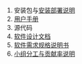 1. 安装包与[安装部署说明](安装部署说明.md)
2. [用户手册](用户手册.md)
3. 源代码
4. [软件设计文档](软件设计文档.md)
5. [软件需求规格说明书](软件需求规格说明书.md)
6. [小组分工与贡献率说明](小组分工与贡献率说明.md)
